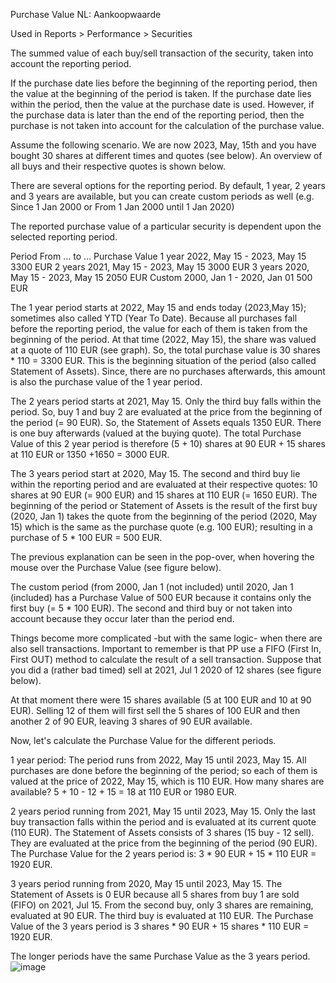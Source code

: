 Purchase Value
NL: Aankoopwaarde

Used in Reports > Performance > Securities

The summed value of each buy/sell transaction of the security, taken into account the reporting period.

If the purchase date lies before the beginning of the reporting period, then the value at the beginning of the period is taken. If the purchase date lies within the period, then  the value at the purchase date is used. However, if the purchase data is later than the end of the reporting period, then the purchase is not taken into account for the calculation of the purchase value.





Assume the following scenario. We are now 2023, May, 15th and you have bought 30 shares at different times and quotes (see below). An overview of all buys and their respective quotes is shown below.





There are several options for the reporting period. By default, 1 year, 2 years and 3 years are available, but you can create custom periods as well (e.g. Since 1 Jan 2000 or From 1 Jan 2000 until 1 Jan 2020)



The reported purchase value of a particular security is dependent upon the selected reporting period.

Period	From … to …	Purchase Value
1 year	2022, May 15 - 2023, May 15	3300 EUR
2 years	2021, May 15 - 2023, May 15	3000 EUR
3 years	2020, May 15 - 2023, May 15	2050 EUR
Custom	2000, Jan 1 - 2020, Jan 01	500 EUR

The 1 year period starts at 2022, May 15 and ends today (2023,May 15); sometimes also called YTD (Year To Date). Because all purchases fall before the reporting period, the value for each of them is taken from the beginning of the period. At that time (2022, May 15), the share was valued at a quote of 110 EUR (see graph). So, the total purchase value is 30 shares * 110 = 3300 EUR. This is the beginning situation of the period (also called Statement of Assets). Since, there are no purchases afterwards, this amount is also the purchase value of the 1 year period.

The 2 years period starts at 2021, May 15. Only the third buy falls within the period. So, buy 1 and buy 2 are evaluated at the price from the beginning of the period (= 90 EUR). So, the Statement of Assets equals 1350 EUR. There is one buy afterwards (valued at the buying quote).  The total Purchase Value of this 2 year period is therefore  (5 + 10) shares at 90 EUR + 15 shares at 110 EUR or 1350 +1650 = 3000  EUR.

The 3 years period start at 2020, May 15. The second and third buy lie within the reporting period and are evaluated at their respective quotes: 10 shares at 90 EUR (= 900 EUR) and 15 shares at 110 EUR (= 1650 EUR). The beginning of the period or Statement of Assets is the result of the first buy (2020, Jan 1)  takes the quote from the beginning of the period (2020, May 15) which is the same as the purchase quote (e.g. 100 EUR); resulting in a purchase of 5 * 100 EUR = 500 EUR.

The previous explanation can be seen in the pop-over, when hovering the mouse over the Purchase Value (see figure below).



The custom period (from 2000, Jan 1 (not included) until 2020, Jan 1 (included) has a Purchase Value of 500 EUR because it contains only the first buy (= 5 * 100 EUR). The second and third buy or not taken into account because they occur later than the period end.

Things become more complicated -but with the same logic- when there are also sell transactions. Important to remember is that PP use a FIFO (First In, First OUT) method to calculate the result of a sell transaction. Suppose that you did a (rather bad timed) sell at 2021, Jul 1 2020 of 12 shares (see figure below).



At that moment there were 15 shares available (5 at 100 EUR and 10 at 90 EUR). Selling 12 of them will first sell the 5 shares of 100 EUR and then another 2 of 90 EUR, leaving 3 shares of 90 EUR available.

Now, let's calculate the Purchase Value for the different periods.

1 year period: The period runs from 2022, May 15 until 2023, May 15. All purchases are done before the beginning of the period; so each of them is valued at the price of 2022, May 15, which is 110 EUR. How many shares are available? 5 + 10 - 12 + 15 = 18 at 110 EUR or 1980 EUR.

2 years period running from  2021, May 15 until 2023, May 15. Only the last buy transaction falls within the period and is evaluated at its current quote (110 EUR). The Statement of Assets consists of 3 shares (15 buy - 12 sell). They are evaluated at the price from the beginning of the period (90 EUR). The Purchase Value for the 2 years period is: 3 * 90 EUR + 15 * 110 EUR = 1920 EUR.

3 years period running from  2020, May 15 until 2023, May 15. The Statement of Assets is 0 EUR because all 5 shares from buy 1 are sold (FIFO) on 2021, Jul 15. From the second buy, only 3 shares are remaining, evaluated at 90 EUR. The third buy is evaluated at 110 EUR. The Purchase Value of the 3 years period is 3 shares * 90 EUR + 15 shares * 110 EUR = 1920 EUR.

The longer periods have the same Purchase Value as the 3 years period.
![image](https://github.com/blendoc/github.io/assets/77246998/a99d91a6-888c-4c80-86b5-2c2883a8f1e1)
